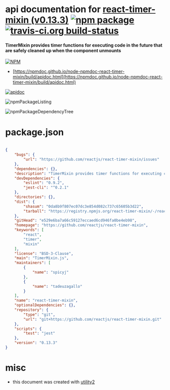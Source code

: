# api documentation for  [react-timer-mixin (v0.13.3)](https://github.com/reactjs/react-timer-mixin)  [![npm package](https://img.shields.io/npm/v/npmdoc-react-timer-mixin.svg?style=flat-square)](https://www.npmjs.org/package/npmdoc-react-timer-mixin) [![travis-ci.org build-status](https://api.travis-ci.org/npmdoc/node-npmdoc-react-timer-mixin.svg)](https://travis-ci.org/npmdoc/node-npmdoc-react-timer-mixin)
#### TimerMixin provides timer functions for executing code in the future that are safely cleaned up when the component unmounts

[![NPM](https://nodei.co/npm/react-timer-mixin.png?downloads=true&downloadRank=true&stars=true)](https://www.npmjs.com/package/react-timer-mixin)

- [https://npmdoc.github.io/node-npmdoc-react-timer-mixin/build/apidoc.html](https://npmdoc.github.io/node-npmdoc-react-timer-mixin/build/apidoc.html)

[![apidoc](https://npmdoc.github.io/node-npmdoc-react-timer-mixin/build/screenCapture.buildCi.browser.%252Ftmp%252Fbuild%252Fapidoc.html.png)](https://npmdoc.github.io/node-npmdoc-react-timer-mixin/build/apidoc.html)

![npmPackageListing](https://npmdoc.github.io/node-npmdoc-react-timer-mixin/build/screenCapture.npmPackageListing.svg)

![npmPackageDependencyTree](https://npmdoc.github.io/node-npmdoc-react-timer-mixin/build/screenCapture.npmPackageDependencyTree.svg)



# package.json

```json

{
    "bugs": {
        "url": "https://github.com/reactjs/react-timer-mixin/issues"
    },
    "dependencies": {},
    "description": "TimerMixin provides timer functions for executing code in the future that are safely cleaned up when the component unmounts",
    "devDependencies": {
        "eslint": "0.9.2",
        "jest-cli": "^0.2.1"
    },
    "directories": {},
    "dist": {
        "shasum": "0da8b9f807ec07dc3e854d082c737c65605b3d22",
        "tarball": "https://registry.npmjs.org/react-timer-mixin/-/react-timer-mixin-0.13.3.tgz"
    },
    "gitHead": "e529e6ba7a66c59127eccaed6cd946fa0be4eb98",
    "homepage": "https://github.com/reactjs/react-timer-mixin",
    "keywords": [
        "react",
        "timer",
        "mixin"
    ],
    "license": "BSD-3-Clause",
    "main": "TimerMixin.js",
    "maintainers": [
        {
            "name": "spicyj"
        },
        {
            "name": "tadeuzagallo"
        }
    ],
    "name": "react-timer-mixin",
    "optionalDependencies": {},
    "repository": {
        "type": "git",
        "url": "git+https://github.com/reactjs/react-timer-mixin.git"
    },
    "scripts": {
        "test": "jest"
    },
    "version": "0.13.3"
}
```



# misc
- this document was created with [utility2](https://github.com/kaizhu256/node-utility2)
